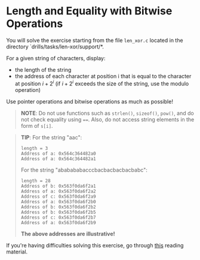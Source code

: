 # Length and Equality with Bitwise Operations

You will solve the exercise starting from the file `len_xor.c` located in the directory `drills/tasks/len-xor/support/*.

For a given string of characters, display:

- the length of the string
- the address of each character at position i that is equal to the character at position $i + 2^i$ (if $i + 2^i$ exceeds the size of the string, use the modulo operation)

Use pointer operations and bitwise operations as much as possible!

> **NOTE**: Do not use functions such as `strlen()`, `sizeof()`, `pow()`, and do not check equality using `==`.
> Also, do not access string elements in the form of `s[i]`.

> **TIP**: For the string "aac":
>
>```text
> length = 3
> Address of a: 0x564c364482a0
> Address of a: 0x564c364482a1
>```
>
> For the string "ababababacccbacbacbacbacbabc":
>
> ```text
> length = 28
> Address of b: 0x563f0da6f2a1
> Address of a: 0x563f0da6f2a2
> Address of c: 0x563f0da6f2a9
> Address of a: 0x563f0da6f2b0
> Address of b: 0x563f0da6f2b2
> Address of b: 0x563f0da6f2b5
> Address of c: 0x563f0da6f2b7
> Address of a: 0x563f0da6f2b9
> ```
>
>**The above addresses are illustrative!**

If you're having difficulties solving this exercise, go through [this](../../../reading/README.md) reading material.
